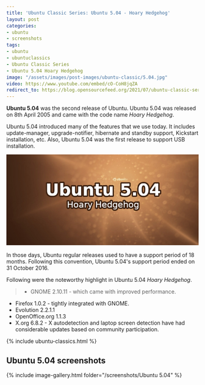 ```yaml
---
title: 'Ubuntu Classic Series: Ubuntu 5.04 - Hoary Hedgehog'
layout: post
categories:
- ubuntu
- screenshots
tags:
- ubuntu
- ubuntuclassics
- Ubuntu Classic Series
- Ubuntu 5.04 Hoary Hedgehog
image: "/assets/images/post-images/ubuntu-classic/5.04.jpg"
video: https://www.youtube.com/embed/cO-CoH8jqZA
redirect_to: https://blog.opensourcefeed.org/2021/07/ubuntu-classic-series-ubuntu-5-04-hoary-hedgehog/
---
```


**Ubuntu 5.04** was the second release of Ubuntu. Ubuntu 5.04 was released on 8th April 2005 and came with the code name *Hoary Hedgehog*.

Ubuntu 5.04 introduced many of the features that we use today. It includes update-manager, upgrade-notifier, hibernate and standby support, Kickstart installation, etc. Also, Ubuntu 5.04 was the first release to support USB installation.

![Ubuntu 5.04 Banner](/assets/images/post-images/ubuntu-classic/5.04.jpg)

In those days, Ubuntu regular releases used to have a support period of 18 months. Following this convention, Ubuntu 5.04's support period ended on 31 October 2016.

Following were the noteworthy highlight in Ubuntu 5.04 *Hoary Hedgehog*.
> - GNOME 2.10.11 - which came with improved performance.
- Firefox 1.0.2 - tightly integrated with GNOME.
- Evolution 2.2.1.1
- OpenOffice.org 1.1.3
- X.org 6.8.2 - X autodetection and laptop screen detection have had considerable updates based on community participation.

{% include ubuntu-classics.html %}

## Ubuntu 5.04 screenshots
{% include image-gallery.html folder="/screenshots/Ubuntu 5.04" %}
